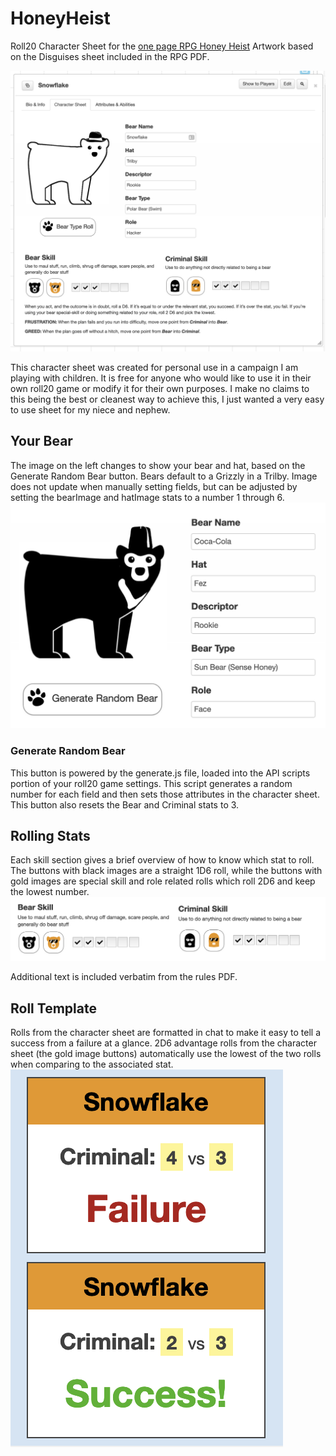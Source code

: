 # HoneyHeist
Roll20 Character Sheet for the [one page RPG Honey Heist](https://rowanrookanddecard.com/product/honey-heist)
Artwork based on the Disguises sheet included in the RPG PDF.

![Character Sheet Screenshot](https://raw.githubusercontent.com/dCremins/HoneyHeist/master/preview-character_sheet.png)

This character sheet was created for personal use in a campaign I am playing with children. It is free for anyone who would like to use it in their own roll20 game or modify it for their own purposes. I make no claims to this being the best or cleanest way to achieve this, I just wanted a very easy to use sheet for my niece and nephew.

## Your Bear
The image on the left changes to show your bear and hat, based on the Generate Random Bear button. Bears default to a Grizzly in a Trilby. 
Image does not update when manually setting fields, but can be adjusted by setting the bearImage and hatImage stats to a number 1 through 6.
![Bear image, Generate Random Bear button, and stat input fields in the character sheet](https://raw.githubusercontent.com/dCremins/HoneyHeist/master/readme_images/generate.png)
### Generate Random Bear
This button is powered by the generate.js file, loaded into the API scripts portion of your roll20 game settings. This script generates a random number for each field and then sets those attributes in the character sheet. This button also resets the Bear and Criminal stats to 3.

## Rolling Stats
Each skill section gives a brief overview of how to know which stat to roll. The buttons with black images are a straight 1D6 roll, while the buttons with gold images are special skill and role related rolls which roll 2D6 and keep the lowest number.
![Criminal and Bear stat buttons with text explaining their uses](https://raw.githubusercontent.com/dCremins/HoneyHeist/master/readme_images/skills.png)

Additional text is included verbatim from the rules PDF.

## Roll Template
Rolls from the character sheet are formatted in chat to make it easy to tell a success from a failure at a glance. 2D6 advantage rolls from the character sheet (the gold image buttons) automatically use the lowest of the two rolls when comparing to the associated stat.
![Example Success and Failure roll template in the roll20 chat](https://raw.githubusercontent.com/dCremins/HoneyHeist/master/preview-roll_template.png)
